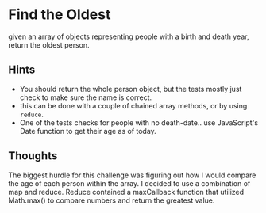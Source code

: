 # Find the Oldest

given an array of objects representing people with a birth and death year, return the oldest person.

## Hints
- You should return the whole person object, but the tests mostly just check to make sure the name is correct.
- this can be done with a couple of chained array methods, or by using `reduce`.
- One of the tests checks for people with no death-date.. use JavaScript's Date function to get their age as of today.

## Thoughts
The biggest hurdle for this challenge was figuring out how I would compare the age of each person within the array. I decided to use a combination of map and reduce. Reduce contained a maxCallback function that utilized Math.max() to compare numbers and return the greatest value.
